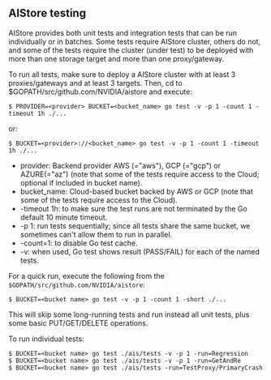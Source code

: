 ## AIStore testing

AIStore provides both unit tests and integration tests that can be run individually or in batches. Some tests require AIStore cluster, others do not, and some of the tests require the cluster (under test) to be deployed with more than one storage target and more than one proxy/gateway.

To run all tests, make sure to deploy a AIStore cluster with at least 3 proxies/gateways and at least 3 targets.
Then, cd to $GOPATH/src/github.com/NVIDIA/aistore and execute:

```console
$ PROVIDER=<provider> BUCKET=<bucket_name> go test -v -p 1 -count 1 -timeout 1h ./...
```

or:

```console
$ BUCKET=<provider>://<bucket_name> go test -v -p 1 -count 1 -timeout 1h ./...
```

- provider: Backend provider AWS (="aws"), GCP (="gcp") or AZURE(="az") (note that some of the tests require access to the Cloud; optional if included in bucket name).
- bucket_name: Cloud-based bucket backed by AWS or GCP (note that some of the tests require access to the Cloud).
- -timeout 1h: to make sure the test runs are not terminated by the Go default 10 minute timeout.
- -p 1: run tests sequentially; since all tests share the same bucket, we sometimes can't allow them to run in parallel.
- -count=1: to disable Go test cache.
- -v: when used, Go test shows result (PASS/FAIL) for each of the named tests.

For a quick run, execute the following from the `$GOPATH/src/github.com/NVIDIA/aistore`:

```console
$ BUCKET=<bucket name> go test -v -p 1 -count 1 -short ./...
```

This will skip some long-running tests and run instead all unit tests, plus some basic PUT/GET/DELETE operations.

To run individual tests:

```console
$ BUCKET=<bucket name> go test ./ais/tests -v -p 1 -run=Regression
$ BUCKET=<bucket name> go test ./ais/tests -v -p 1 -run=GetAndRe
$ BUCKET=<bucket name> go test ./ais/tests -run=TestProxy/PrimaryCrash
```
